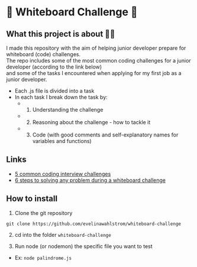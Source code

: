 # :memo: **Whiteboard Challenge** :memo:

## What this project is about :woman_technologist: 

I made this repository with the aim of helping junior developer prepare for whiteboard (code) challenges. <br/>
The repo includes some of the most common coding challenges for a junior developer (according to the link below) <br/>
and some of the tasks I encountered when applying for my first job as a junior developer.

- Each .js file is divided into a task
- In each task I break down the task by:
  - 1. Understanding the challenge
  - 2. Reasoning about the challenge - how to tackle it
  - 3. Code (with good comments and self-explanatory names for variables and functions)

## Links 
- [5 common coding interview challenges](https://www.sitepoint.com/5-common-coding-interview-challenges/)
- [6 steps to solving any problem during a whiteboard challenge](https://www.youtube.com/watch?v=DIR_rxusO8Q)

## How to install

1. Clone the git repository

`git clone https://github.com/evelinawahlstrom/whiteboard-challenge`

2. cd into the folder `whiteboard-challenge`

3. Run node (or nodemon) the specific file you want to test
- Ex: ``node palindrome.js``

